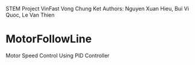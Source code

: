 STEM Project VinFast Vong Chung Ket 
Authors: Nguyen Xuan Hieu, Bui Vi Quoc, Le Van Thien



# MotorFollowLine
Motor Speed Control Using PID Controller 
